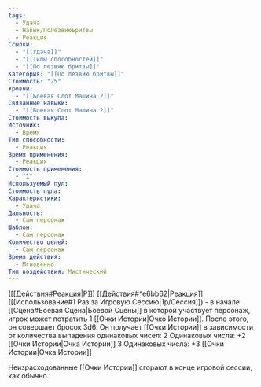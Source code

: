 ```yaml
---
tags:
  - Удача
  - Навык/ПоЛезвиюБритвы
  - Реакция
Ссылки:
  - "[[Удача]]"
  - "[[Типы способностей]]"
  - "[[По лезвию бритвы]]"
Категория: "[[По лезвию бритвы]]"
Стоимость: "25"
Уровни:
  - "[[Боевая Слот Машина 2]]"
Связанные навыки:
  - "[[Боевая Слот Машина 2]]"
Стоимость выкупа: 
Источник:
  - Время
Тип способности:
  - Реакция
Время применения:
  - Реакция
Стоимость применения:
  - "1"
Используемый пул: 
Стоимость пула: 
Характеристики:
  - Удача
Дальность:
  - Сам персонаж
Шаблон:
  - Сам персонаж
Количество целей:
  - Сам персонаж
Время действия:
  - Мгновенно
Тип воздействия: Мистический
---
```

([[Действия#Реакция|Р]]) [[Действия#^e6bb62|Реакция]] ([[Использование#1 Раз за Игровую Сессию|1р/Сессия]]) - в начале [[Сцена#Боевая Сцена|Боевой Сцены]] в которой участвует персонаж, игрок может потратить 1 [[Очки Истории|Очко Истории]]. После этого, он совершает бросок 3d6. 
Он получает [[Очки Истории]] в зависимости от количества выпадения одинаковых чисел:
2 Одинаковых числа: +2 [[Очки Истории|Очка Истории]] 
3 Одинаковых числа: +3 [[Очки Истории|Очка Истории]]

Неизрасходованные [[Очки Истории]] сгорают в конце игровой сессии, как обычно. 


